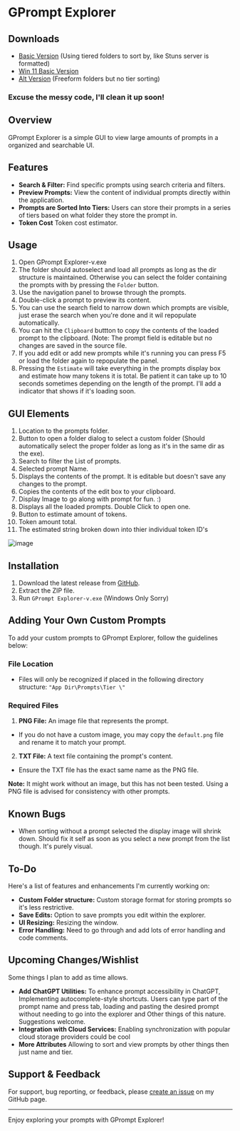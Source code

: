 # GPrompt Explorer


## Downloads

- [Basic Version](https://github.com/FinickySpider/GPrompt-Explorer/releases/tag/v0.0.2) (Using tiered folders to sort by, like Stuns server is formatted)
- [Win 11 Basic Version](https://github.com/FinickySpider/GPrompt-Explorer/releases/tag/v0.0.0.2-Win11)
- [Alt Version](https://github.com/FinickySpider/GPrompt-Explorer/releases/tag/v0.0.2_Alt) (Freeform folders but no tier sorting)

  
### **Excuse the messy code, I'll clean it up soon!**


## Overview
GPrompt Explorer is a simple GUI to view large amounts of prompts in a organized and searchable UI.

## Features

- **Search & Filter:** Find specific prompts using search criteria and filters.
- **Preview Prompts:** View the content of individual prompts directly within the application.
- **Prompts are Sorted Into Tiers:** Users can store their prompts in a series of tiers based on what folder they store the prompt in.
- **Token Cost** Token cost estimator.

## Usage
1. Open GPrompt Explorer-v.exe
2. The folder should autoselect and load all prompts as long as the dir structure is maintained. Otherwise you can select the folder containing the prompts with by pressing the `Folder` button.
3. Use the navigation panel to browse through the prompts.
4. Double-click a prompt to preview its content.
5. You can use the search field to narrow down which prompts are visible, just erase the search when you're done and it wil repopulate automatically.
6. You can hit the `Clipboard` buttton to copy the contents of the loaded prompt to the clipboard. (Note: The prompt field is editable but no changes are saved in the source file.
7. If you add edit or add new prompts while it's running you can press F5 or load the folder again to repopulate the panel.
8. Pressing the `Estimate` will take everything in the prompts display box and estimate how many tokens it is total. Be patient it can take up to 10 seconds sometimes depending on the length of the prompt. I'll add a indicator that shows if it's loading soon.

## GUI Elements

1. Location to the prompts folder.
2. Button to open a folder dialog to select a custom folder (Should automatically select the proper folder as long as it's in the same dir as the exe).
3. Search to filter the List of prompts.
4. Selected prompt Name.
5. Displays the contents of the prompt. It is editable but doesn't save any changes to the prompt.
6. Copies the contents of the edit box to your clipboard.
7. Display Image to go along with prompt for fun. :)
8. Displays all the loaded prompts. Double Click to open one.
9. Button to estimate amount of tokens.
10. Token amount total.
11. The estimated string broken down into thier individual token ID's 

![image](https://github.com/FinickySpider/GPrompt-Explorer/assets/8377070/da2ed1d4-6393-4f96-8afd-5356946201d6)







## Installation
1. Download the latest release from [GitHub](https://github.com/FinickySpider/GPrompt-Explorer/releases/tag/Alpha).
2. Extract the ZIP file.
3. Run `GPrompt Explorer-v.exe` (Windows Only Sorry)

## Adding Your Own Custom Prompts

To add your custom prompts to GPrompt Explorer, follow the guidelines below:

### File Location
- Files will only be recognized if placed in the following directory structure: `"App Dir\Prompts\Tier \"`

### Required Files
1. **PNG File:** An image file that represents the prompt.
 - If you do not have a custom image, you may copy the `default.png` file and rename it to match your prompt.
2. **TXT File:** A text file containing the prompt's content.
 - Ensure the TXT file has the exact same name as the PNG file.

**Note:** It might work without an image, but this has not been tested. Using a PNG file is advised for consistency with other prompts.

## Known Bugs
- When sorting without a prompt selected the display image will shrink down. Should fix it self as soon as you select a new prompt from the list though. It's purely visual.

## To-Do
Here's a list of features and enhancements I'm currently working on:
- **Custom Folder structure:**  Custom storage format for storing prompts so it's less restrictive.
- **Save Edits:** Option to save prompts you edit within the explorer.
- **UI Resizing:** Resizing the window.
- **Error Handling:** Need to go through and add lots of error handling and code comments.

## Upcoming Changes/Wishlist
Some things I plan to add as time allows.
- **Add ChatGPT Utilities:** To enhance prompt accessibility in ChatGPT, Implementing autocomplete-style shortcuts. Users can type part of the prompt name and press tab, loading and pasting the desired prompt without needing to go into the explorer and Other things of this nature. Suggestions welcome.
- **Integration with Cloud Services:** Enabling synchronization with popular cloud storage providers could be cool
- **More Attributes** Allowing to sort and view prompts by other things then just name and tier.


## Support & Feedback
For support, bug reporting, or feedback, please [create an issue](https://github.com/FinickySpider/GPrompt-Explorer/issues) on my GitHub page.


---

Enjoy exploring your prompts with GPrompt Explorer!

